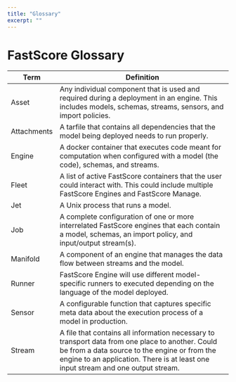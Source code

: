 ```yaml
---
title: "Glossary"
excerpt: ""
---
```

# FastScore Glossary

| Term | Definition |
| --- | --- |
| Asset | Any individual component that is used and required during a deployment in an engine. This includes models, schemas, streams, sensors, and import policies. |
| Attachments | A tarfile that contains all dependencies that the model being deployed needs to run properly. |
| Engine | A docker container that executes code meant for computation when configured with a model (the code), schemas, and streams. |
| Fleet | A list of active FastScore containers that the user could interact with. This could include multiple FastScore Engines and FastScore Manage. |
| Jet | A Unix process that runs a model. |
| Job | A complete configuration of one or more interrelated FastScore engines that each contain a model, schemas, an import policy, and input/output stream(s). |
| Manifold | A component of an engine that manages the data flow between streams and the model. |
| Runner | FastScore Engine will use different model-specific runners to executed depending on the language of the model deployed. |
| Sensor | A configurable function that captures specific meta data about the execution process of a model in production. |
| Stream | A file that contains all information necessary to transport data from one place to another. Could be from a data source to the engine or from the engine to an application. There is at least one input stream and one output stream. |


